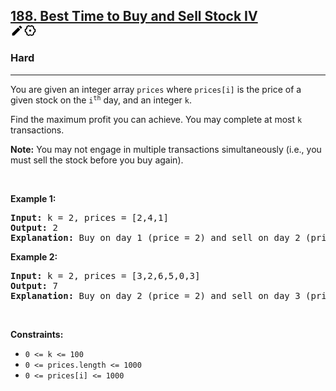 <h2><a href="https://leetcode.com/problems/best-time-to-buy-and-sell-stock-iv/">188. Best Time to Buy and Sell Stock IV<div class="css-1x6t3yl"><a title="Edit this question" href="/library/188" target="_blank" class="css-17r6ukt"><svg viewBox="0 0 24 24" width="1em" height="1em" class="icon__1Md2"><path fill-rule="evenodd" d="M3 17.25V21h3.75L17.81 9.94l-3.75-3.75L3 17.25zM20.71 7.04a.996.996 0 0 0 0-1.41l-2.34-2.34a.996.996 0 0 0-1.41 0l-1.83 1.83 3.75 3.75 1.83-1.83z"></path></svg></a><a title="Admin link" href="/mystic/pluto/problemset/ccquestionproxy/188" target="_blank" class="css-17r6ukt"><svg viewBox="0 0 24 24" width="1em" height="1em" class="icon__1Md2"><path fill-rule="evenodd" d="M14.895 2c-.69.734-1.724 1.212-2.896 1.212-1.17 0-2.203-.478-2.894-1.212-.279.084-3.866 2.176-4.146 2.449.275.975.163 2.124-.42 3.157-.586 1.033-1.505 1.706-2.472 1.949-.09.383-.09 4.507 0 4.89.967.243 1.887.916 2.471 1.949.585 1.033.697 2.182.42 3.157.28.273 3.868 2.365 4.146 2.449.69-.734 1.725-1.212 2.895-1.212 1.172 0 2.206.478 2.897 1.212.278-.084 3.864-2.176 4.145-2.449-.276-.975-.164-2.124.42-3.157.585-1.033 1.505-1.706 2.472-1.949.09-.383.09-4.507 0-4.89-.967-.243-1.886-.916-2.471-1.949-.584-1.033-.696-2.182-.42-3.157-.28-.273-3.868-2.365-4.147-2.449m.195 2.39c.556.318 1.23.714 1.765 1.038a6.275 6.275 0 0 0 .817 3.147 6.215 6.215 0 0 0 2.276 2.314c.01.679.01 1.543 0 2.222a6.208 6.208 0 0 0-2.276 2.314 6.277 6.277 0 0 0-.818 3.148c-.535.323-1.207.718-1.763 1.037a6.175 6.175 0 0 0-3.092-.822c-1.103 0-2.172.29-3.09.822a91.762 91.762 0 0 1-1.763-1.037 6.277 6.277 0 0 0-.818-3.148 6.215 6.215 0 0 0-2.276-2.314 80.47 80.47 0 0 1 0-2.222 6.213 6.213 0 0 0 2.275-2.314c.552-.975.83-2.069.818-3.147.536-.324 1.209-.72 1.764-1.038a6.184 6.184 0 0 0 3.09.822 6.178 6.178 0 0 0 3.09-.822M12 14a2 2 0 1 0 0-4 2 2 0 0 0 0 4z"></path></svg></a></div></a></h2><h3>Hard</h3><hr><div><p>You are given an integer array <code>prices</code> where <code>prices[i]</code> is the price of a given stock on the <code>i<sup>th</sup></code> day, and an integer <code>k</code>.</p>

<p>Find the maximum profit you can achieve. You may complete at most <code>k</code> transactions.</p>

<p><strong>Note:</strong> You may not engage in multiple transactions simultaneously (i.e., you must sell the stock before you buy again).</p>

<p>&nbsp;</p>
<p><strong>Example 1:</strong></p>

<pre><strong>Input:</strong> k = 2, prices = [2,4,1]
<strong>Output:</strong> 2
<strong>Explanation:</strong> Buy on day 1 (price = 2) and sell on day 2 (price = 4), profit = 4-2 = 2.
</pre>

<p><strong>Example 2:</strong></p>

<pre><strong>Input:</strong> k = 2, prices = [3,2,6,5,0,3]
<strong>Output:</strong> 7
<strong>Explanation:</strong> Buy on day 2 (price = 2) and sell on day 3 (price = 6), profit = 6-2 = 4. Then buy on day 5 (price = 0) and sell on day 6 (price = 3), profit = 3-0 = 3.
</pre>

<p>&nbsp;</p>
<p><strong>Constraints:</strong></p>

<ul>
	<li><code>0 &lt;= k &lt;= 100</code></li>
	<li><code>0 &lt;= prices.length &lt;= 1000</code></li>
	<li><code>0 &lt;= prices[i] &lt;= 1000</code></li>
</ul>
</div>